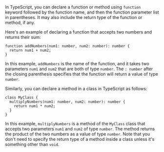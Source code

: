 In TypeScript, you can declare a function or method using `function` keyword followed by the function name, and then the function parameter list in parentheses. It may also include the return type of the function or method, if any.

Here's an example of declaring a function that accepts two numbers and returns their sum:

```
function addNumbers(num1: number, num2: number): number {
  return num1 + num2;
}
```

In this example, `addNumbers` is the name of the function, and it takes two parameters `num1` and `num2` that are both of type `number`. The `: number` after the closing parenthesis specifies that the function will return a value of type `number`.

Similarly, you can declare a method in a class in TypeScript as follows:

```
class MyClass {
  multiplyNumbers(num1: number, num2: number): number {
    return num1 * num2;
  }
}
```

In this example, `multiplyNumbers` is a method of the `MyClass` class that accepts two parameters `num1` and `num2` of type `number`. The method returns the product of the two numbers as a value of type `number`. Note that you don't need to specify the return type of a method inside a class unless it's something other than `void`.